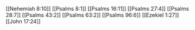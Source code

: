 [[Nehemiah 8:10]]
[[Psalms 8:1]]
[[Psalms 16:11]]
[[Psalms 27:4]]
[[Psalms 28:7]]
[[Psalms 43:2]]
[[Psalms 63:2]]
[[Psalms 96:6]]
[[Ezekiel 1:27]]
[[John 17:24]]
